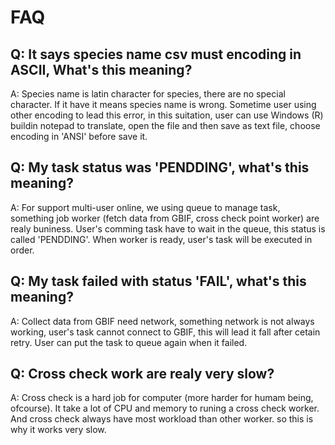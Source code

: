 # FAQ
## Q: It says species name csv must encoding in ASCII, What's this meaning?
A: Species name is latin character for species, there are no special character. If it have it means species name is wrong. Sometime user using other encoding to lead this error, in this suitation, user can use Windows (R) buildin notepad to translate, open the file and then save as text file, choose encoding in 'ANSI' before save it.

## Q: My task status was 'PENDDING', what's this meaning?
A: For support multi-user online, we using queue to manage task, something job worker (fetch data from GBIF, cross check point worker) are realy buniness. User's comming task have to wait in the queue, this status is called 'PENDDING'. When worker is ready, user's task will be executed in order.

## Q: My task failed with status 'FAIL', what's this meaning?
A: Collect data from GBIF need network, something network is not always working, user's task cannot connect to GBIF, this will lead it fall after cetain retry. User can put the task to queue again when it failed.

## Q: Cross check work are realy very slow?
A: Cross check is a hard job for computer (more harder for humam being, ofcourse). It take a lot of CPU and memory to runing a cross check worker. And cross check always have most workload than other worker. so this is why it works very slow.
